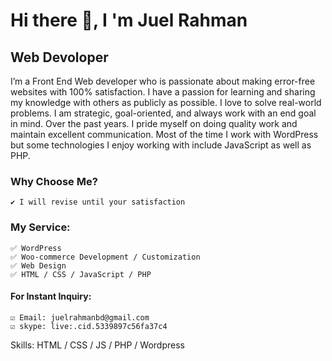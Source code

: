   

<h1>Hi there 👋,  I 'm Juel Rahman</h1>
<h2>Web Devoloper</h2>

<p>I’m a Front End Web developer who is passionate about making error-free websites with 100%  satisfaction. I have a passion for learning and sharing my knowledge with others as publicly as possible. I love to solve real-world problems. I am strategic, goal-oriented, and always work with an end goal in mind. Over the past years. I pride myself on doing quality work and maintain excellent communication. Most of the time I work with WordPress but some technologies I enjoy working with include JavaScript as well as PHP.</p>

<h3>Why Choose Me?</h3>

	✔ I will revise until your satisfaction

<h3>My Service:</h3>

	✅ WordPress 
	✅ Woo-commerce Development / Customization 
	✅ Web Design 
	✅ HTML / CSS / JavaScript / PHP

<h4>For Instant Inquiry:</h4>


	☑ Email: juelrahmanbd@gmail.com
	☑ skype: live:.cid.5339897c56fa37c4


<p>Skills:  HTML / CSS / JS / PHP / Wordpress</p>
